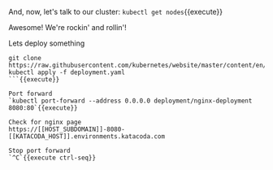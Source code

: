 
And, now, let's talk to our cluster: `kubectl get nodes`{{execute}}

Awesome! We're rockin' and rollin'!

Lets deploy something
```
git clone https://raw.githubusercontent.com/kubernetes/website/master/content/en/examples/application/deployment.yaml
kubectl apply -f deployment.yaml
```{{execute}}

Port forward
`kubectl port-forward --address 0.0.0.0 deployment/nginx-deployment 8080:80`{{execute}}

Check for nginx page
https://[[HOST_SUBDOMAIN]]-8080-[[KATACODA_HOST]].environments.katacoda.com

Stop port forward
`^C`{{execute ctrl-seq}}

